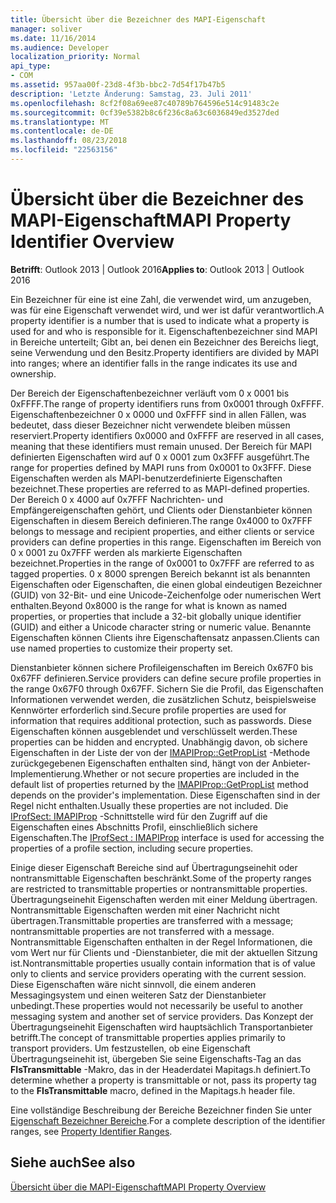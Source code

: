 ```yaml
---
title: Übersicht über die Bezeichner des MAPI-Eigenschaft
manager: soliver
ms.date: 11/16/2014
ms.audience: Developer
localization_priority: Normal
api_type:
- COM
ms.assetid: 957aa00f-23d8-4f3b-bbc2-7d54f17b47b5
description: 'Letzte Änderung: Samstag, 23. Juli 2011'
ms.openlocfilehash: 8cf2f08a69ee87c40789b764596e514c91483c2e
ms.sourcegitcommit: 0cf39e5382b8c6f236c8a63c6036849ed3527ded
ms.translationtype: MT
ms.contentlocale: de-DE
ms.lasthandoff: 08/23/2018
ms.locfileid: "22563156"
---
```

# <a name="mapi-property-identifier-overview"></a><span data-ttu-id="7bc0e-103">Übersicht über die Bezeichner des MAPI-Eigenschaft</span><span class="sxs-lookup"><span data-stu-id="7bc0e-103">MAPI Property Identifier Overview</span></span>

  
  
<span data-ttu-id="7bc0e-104">**Betrifft**: Outlook 2013 | Outlook 2016</span><span class="sxs-lookup"><span data-stu-id="7bc0e-104">**Applies to**: Outlook 2013 | Outlook 2016</span></span> 
  
<span data-ttu-id="7bc0e-105">Ein Bezeichner für eine ist eine Zahl, die verwendet wird, um anzugeben, was für eine Eigenschaft verwendet wird, und wer ist dafür verantwortlich.</span><span class="sxs-lookup"><span data-stu-id="7bc0e-105">A property identifier is a number that is used to indicate what a property is used for and who is responsible for it.</span></span> <span data-ttu-id="7bc0e-106">Eigenschaftenbezeichner sind MAPI in Bereiche unterteilt; Gibt an, bei denen ein Bezeichner des Bereichs liegt, seine Verwendung und den Besitz.</span><span class="sxs-lookup"><span data-stu-id="7bc0e-106">Property identifiers are divided by MAPI into ranges; where an identifier falls in the range indicates its use and ownership.</span></span> 
  
<span data-ttu-id="7bc0e-107">Der Bereich der Eigenschaftenbezeichner verläuft vom 0 x 0001 bis 0xFFFF.</span><span class="sxs-lookup"><span data-stu-id="7bc0e-107">The range of property identifiers runs from 0x0001 through 0xFFFF.</span></span> <span data-ttu-id="7bc0e-108">Eigenschaftenbezeichner 0 x 0000 und 0xFFFF sind in allen Fällen, was bedeutet, dass dieser Bezeichner nicht verwendete bleiben müssen reserviert.</span><span class="sxs-lookup"><span data-stu-id="7bc0e-108">Property identifiers 0x0000 and 0xFFFF are reserved in all cases, meaning that these identifiers must remain unused.</span></span> <span data-ttu-id="7bc0e-109">Der Bereich für MAPI definierten Eigenschaften wird auf 0 x 0001 zum 0x3FFF ausgeführt.</span><span class="sxs-lookup"><span data-stu-id="7bc0e-109">The range for properties defined by MAPI runs from 0x0001 to 0x3FFF.</span></span> <span data-ttu-id="7bc0e-110">Diese Eigenschaften werden als MAPI-benutzerdefinierte Eigenschaften bezeichnet.</span><span class="sxs-lookup"><span data-stu-id="7bc0e-110">These properties are referred to as MAPI-defined properties.</span></span> <span data-ttu-id="7bc0e-111">Der Bereich 0 x 4000 auf 0x7FFF Nachrichten- und Empfängereigenschaften gehört, und Clients oder Dienstanbieter können Eigenschaften in diesem Bereich definieren.</span><span class="sxs-lookup"><span data-stu-id="7bc0e-111">The range 0x4000 to 0x7FFF belongs to message and recipient properties, and either clients or service providers can define properties in this range.</span></span> <span data-ttu-id="7bc0e-112">Eigenschaften im Bereich von 0 x 0001 zu 0x7FFF werden als markierte Eigenschaften bezeichnet.</span><span class="sxs-lookup"><span data-stu-id="7bc0e-112">Properties in the range of 0x0001 to 0x7FFF are referred to as tagged properties.</span></span> <span data-ttu-id="7bc0e-113">0 x 8000 sprengen Bereich bekannt ist als benannten Eigenschaften oder Eigenschaften, die einen global eindeutigen Bezeichner (GUID) von 32-Bit- und eine Unicode-Zeichenfolge oder numerischen Wert enthalten.</span><span class="sxs-lookup"><span data-stu-id="7bc0e-113">Beyond 0x8000 is the range for what is known as named properties, or properties that include a 32-bit globally unique identifier (GUID) and either a Unicode character string or numeric value.</span></span> <span data-ttu-id="7bc0e-114">Benannte Eigenschaften können Clients ihre Eigenschaftensatz anpassen.</span><span class="sxs-lookup"><span data-stu-id="7bc0e-114">Clients can use named properties to customize their property set.</span></span>
  
<span data-ttu-id="7bc0e-115">Dienstanbieter können sichere Profileigenschaften im Bereich 0x67F0 bis 0x67FF definieren.</span><span class="sxs-lookup"><span data-stu-id="7bc0e-115">Service providers can define secure profile properties in the range 0x67F0 through 0x67FF.</span></span> <span data-ttu-id="7bc0e-116">Sichern Sie die Profil, das Eigenschaften Informationen verwendet werden, die zusätzlichen Schutz, beispielsweise Kennwörter erforderlich sind.</span><span class="sxs-lookup"><span data-stu-id="7bc0e-116">Secure profile properties are used for information that requires additional protection, such as passwords.</span></span> <span data-ttu-id="7bc0e-117">Diese Eigenschaften können ausgeblendet und verschlüsselt werden.</span><span class="sxs-lookup"><span data-stu-id="7bc0e-117">These properties can be hidden and encrypted.</span></span> <span data-ttu-id="7bc0e-118">Unabhängig davon, ob sichere Eigenschaften in der Liste der von der [IMAPIProp::GetPropList](imapiprop-getproplist.md) -Methode zurückgegebenen Eigenschaften enthalten sind, hängt von der Anbieter-Implementierung.</span><span class="sxs-lookup"><span data-stu-id="7bc0e-118">Whether or not secure properties are included in the default list of properties returned by the [IMAPIProp::GetPropList](imapiprop-getproplist.md) method depends on the provider's implementation.</span></span> <span data-ttu-id="7bc0e-119">Diese Eigenschaften sind in der Regel nicht enthalten.</span><span class="sxs-lookup"><span data-stu-id="7bc0e-119">Usually these properties are not included.</span></span> <span data-ttu-id="7bc0e-120">Die [IProfSect: IMAPIProp](iprofsectimapiprop.md) -Schnittstelle wird für den Zugriff auf die Eigenschaften eines Abschnitts Profil, einschließlich sichere Eigenschaften.</span><span class="sxs-lookup"><span data-stu-id="7bc0e-120">The [IProfSect : IMAPIProp](iprofsectimapiprop.md) interface is used for accessing the properties of a profile section, including secure properties.</span></span> 
  
<span data-ttu-id="7bc0e-121">Einige dieser Eigenschaft Bereiche sind auf Übertragungseinehit oder nontransmittable Eigenschaften beschränkt.</span><span class="sxs-lookup"><span data-stu-id="7bc0e-121">Some of the property ranges are restricted to transmittable properties or nontransmittable properties.</span></span> <span data-ttu-id="7bc0e-122">Übertragungseinehit Eigenschaften werden mit einer Meldung übertragen. Nontransmittable Eigenschaften werden mit einer Nachricht nicht übertragen.</span><span class="sxs-lookup"><span data-stu-id="7bc0e-122">Transmittable properties are transferred with a message; nontransmittable properties are not transferred with a message.</span></span> <span data-ttu-id="7bc0e-123">Nontransmittable Eigenschaften enthalten in der Regel Informationen, die vom Wert nur für Clients und -Dienstanbieter, die mit der aktuellen Sitzung ist.</span><span class="sxs-lookup"><span data-stu-id="7bc0e-123">Nontransmittable properties usually contain information that is of value only to clients and service providers operating with the current session.</span></span> <span data-ttu-id="7bc0e-124">Diese Eigenschaften wäre nicht sinnvoll, die einem anderen Messagingsystem und einen weiteren Satz der Dienstanbieter unbedingt.</span><span class="sxs-lookup"><span data-stu-id="7bc0e-124">These properties would not necessarily be useful to another messaging system and another set of service providers.</span></span> <span data-ttu-id="7bc0e-125">Das Konzept der Übertragungseinehit Eigenschaften wird hauptsächlich Transportanbieter betrifft.</span><span class="sxs-lookup"><span data-stu-id="7bc0e-125">The concept of transmittable properties applies primarily to transport providers.</span></span> <span data-ttu-id="7bc0e-126">Um festzustellen, ob eine Eigenschaft Übertragungseinehit ist, übergeben Sie seine Eigenschafts-Tag an das **FIsTransmittable** -Makro, das in der Headerdatei Mapitags.h definiert.</span><span class="sxs-lookup"><span data-stu-id="7bc0e-126">To determine whether a property is transmittable or not, pass its property tag to the **FIsTransmittable** macro, defined in the Mapitags.h header file.</span></span> 
  
<span data-ttu-id="7bc0e-127">Eine vollständige Beschreibung der Bereiche Bezeichner finden Sie unter [Eigenschaft Bezeichner Bereiche](property-identifier-ranges.md).</span><span class="sxs-lookup"><span data-stu-id="7bc0e-127">For a complete description of the identifier ranges, see [Property Identifier Ranges](property-identifier-ranges.md).</span></span>
  
## <a name="see-also"></a><span data-ttu-id="7bc0e-128">Siehe auch</span><span class="sxs-lookup"><span data-stu-id="7bc0e-128">See also</span></span>



[<span data-ttu-id="7bc0e-129">Übersicht über die MAPI-Eigenschaft</span><span class="sxs-lookup"><span data-stu-id="7bc0e-129">MAPI Property Overview</span></span>](mapi-property-overview.md)

